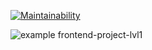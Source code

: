 [![Maintainability](https://api.codeclimate.com/v1/badges/a99a88d28ad37a79dbf6/maintainability)](https://codeclimate.com/github/codeclimate/codeclimate/maintainability)

![example frontend-project-lvl1](https://github.com/Kamstrim/frontend-project-lvl1/workflows/node.js.yml/badge.svg)
